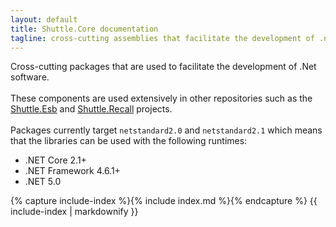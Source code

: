 ```yaml
---
layout: default
title: Shuttle.Core documentation
tagline: cross-cutting assemblies that facilitate the development of .net software
---
```

<div class='overview display-4'>Cross-cutting packages that are used to facilitate the development of .Net software.</div>
<br/>
<div class="card">
    <div class="card-body lead">
        These components are used extensively in other repositories such as the <a href='http://shuttle.github.io/shuttle-esb/' target='_blank'>Shuttle.Esb</a> and <a href='http://shuttle.github.io/shuttle-recall/' target='_blank'>Shuttle.Recall</a> projects.
    </div>
</div>
<br/>
<div class="alert alert-success" role="alert">
    Packages currently target <code class="language-plaintext">netstandard2.0</code> and <code class="language-plaintext">netstandard2.1</code> which means that the libraries can be used with the following runtimes:
	<ul>
	<li>.NET Core 2.1+</li>
	<li>.NET Framework 4.6.1+</li>
	<li>.NET 5.0</li>
	</ul>
</div>

{% capture include-index %}{% include index.md %}{% endcapture %}
{{ include-index | markdownify }}

